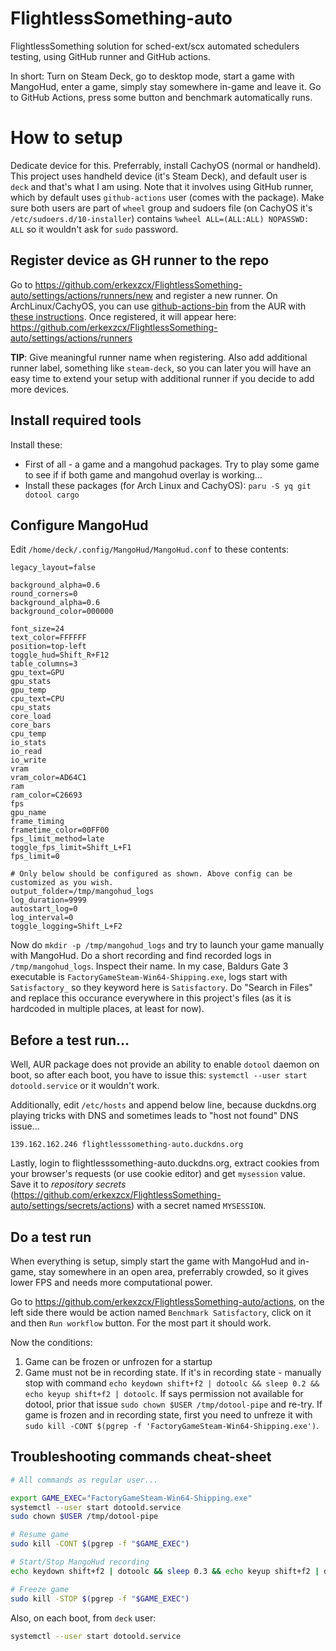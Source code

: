 # FlightlessSomething-auto

FlightlessSomething solution for sched-ext/scx automated schedulers testing, using GitHub runner and GitHub actions.

In short: Turn on Steam Deck, go to desktop mode, start a game with MangoHud, enter a game, simply stay somewhere in-game and leave it. Go to GitHub Actions, press some button and benchmark automatically runs.

# How to setup

Dedicate device for this. Preferrably, install CachyOS (normal or handheld). This project uses handheld device (it's Steam Deck), and default user is `deck` and that's what I am using. Note that it involves using GitHub runner, which by default uses `github-actions` user (comes with the package). Make sure both users are part of `wheel` group and sudoers file (on CachyOS it's `/etc/sudoers.d/10-installer`) contains `%wheel ALL=(ALL:ALL) NOPASSWD: ALL` so it wouldn't ask for `sudo` password.

## Register device as GH runner to the repo

Go to https://github.com/erkexzcx/FlightlessSomething-auto/settings/actions/runners/new and register a new runner. On ArchLinux/CachyOS, you can use [github-actions-bin](https://aur.archlinux.org/packages/github-actions-bin) from the AUR with [these instructions](https://aur.archlinux.org/packages/github-actions-bin#comment-939859). Once registered, it will appear here: https://github.com/erkexzcx/FlightlessSomething-auto/settings/actions/runners

**TIP**: Give meaningful runner name when registering. Also add additional runner label, something like `steam-deck`, so you can later you will have an easy time to extend your setup with additional runner if you decide to add more devices.

## Install required tools

Install these:

* First of all - a game and a mangohud packages. Try to play some game to see if if both game and mangohud overlay is working...
* Install these packages (for Arch Linux and CachyOS): `paru -S yq git dotool cargo`

## Configure MangoHud

Edit `/home/deck/.config/MangoHud/MangoHud.conf` to these contents:

```
legacy_layout=false

background_alpha=0.6
round_corners=0
background_alpha=0.6
background_color=000000

font_size=24
text_color=FFFFFF
position=top-left
toggle_hud=Shift_R+F12
table_columns=3
gpu_text=GPU
gpu_stats
gpu_temp
cpu_text=CPU
cpu_stats
core_load
core_bars
cpu_temp
io_stats
io_read
io_write
vram
vram_color=AD64C1
ram
ram_color=C26693
fps
gpu_name
frame_timing
frametime_color=00FF00
fps_limit_method=late
toggle_fps_limit=Shift_L+F1
fps_limit=0

# Only below should be configured as shown. Above config can be customized as you wish.
output_folder=/tmp/mangohud_logs
log_duration=9999
autostart_log=0
log_interval=0
toggle_logging=Shift_L+F2
```

Now do `mkdir -p /tmp/mangohud_logs` and try to launch your game manually with MangoHud. Do a short recording and find recorded logs in `/tmp/mangohud_logs`. Inspect their name. In my case, Baldurs Gate 3 executable is `FactoryGameSteam-Win64-Shipping.exe`, logs start with `Satisfactory_` so they keyword here is `Satisfactory`. Do "Search in Files" and replace this occurance everywhere in this project's files (as it is hardcoded in multiple places, at least for now).

## Before a test run...

Well, AUR package does not provide an ability to enable `dotool` daemon on boot, so after each boot, you have to issue this: `systemctl --user start dotoold.service` or it wouldn't work.

Additionally, edit `/etc/hosts` and append below line, because duckdns.org playing tricks with DNS and sometimes leads to "host not found" DNS issue...
```
139.162.162.246 flightlesssomething-auto.duckdns.org
```

Lastly, login to flightlesssomething-auto.duckdns.org, extract cookies from your browser's requests (or use cookie editor) and get `mysession` value. Save it to *repository secrets* (https://github.com/erkexzcx/FlightlessSomething-auto/settings/secrets/actions) with a secret named `MYSESSION`.

## Do a test run

When everything is setup, simply start the game with MangoHud and in-game, stay somewhere in an open area, preferrably crowded, so it gives lower FPS and needs more computational power.

Go to https://github.com/erkexzcx/FlightlessSomething-auto/actions, on the left side there would be action named `Benchmark Satisfactory`, click on it and then `Run workflow` button. For the most part it should work.

Now the conditions:
1. Game can be frozen or unfrozen for a startup
2. Game must not be in recording state. If it's in recording state - manually stop with command `echo keydown shift+f2 | dotoolc && sleep 0.2 && echo keyup shift+f2 | dotoolc`. If says permission not available for dotool, prior that issue `sudo chown $USER /tmp/dotool-pipe` and re-try. If game is frozen and in recording state, first you need to unfreze it with `sudo kill -CONT $(pgrep -f 'FactoryGameSteam-Win64-Shipping.exe')`.

## Troubleshooting commands cheat-sheet

```bash
# All commands as regular user...

export GAME_EXEC="FactoryGameSteam-Win64-Shipping.exe"
systemctl --user start dotoold.service
sudo chown $USER /tmp/dotool-pipe

# Resume game
sudo kill -CONT $(pgrep -f "$GAME_EXEC")

# Start/Stop MangoHud recording
echo keydown shift+f2 | dotoolc && sleep 0.3 && echo keyup shift+f2 | dotoolc

# Freeze game
sudo kill -STOP $(pgrep -f "$GAME_EXEC")
```

Also, on each boot, from `deck` user:
```bash
systemctl --user start dotoold.service
```

